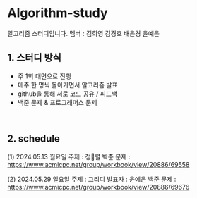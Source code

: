 # Algorithm-study
알고리즘 스터디입니다.
멤버 : 김희영 김경호 배은경 윤예은

## 1. 스터디 방식
- 주 1회 대면으로 진행
- 매주 한 명씩 돌아가면서 알고리즘 발표
- github을 통해 서로 코드 공유 / 피드백
- 백준 문제 & 프로그래머스 문제
  
<br>

## 2. schedule
(1) 2024.05.13 월요일
주제 : 정렬
벡준 문제 : https://www.acmicpc.net/group/workbook/view/20886/69558

(2) 2024.05.29 일요일
주제 : 그리디
발표자 : 윤예은
백준 문제 : https://www.acmicpc.net/group/workbook/view/20886/69676

